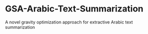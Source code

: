 # GSA-Arabic-Text-Summarization
A novel gravity ‎optimization approach for extractive ‎Arabic text summarization
